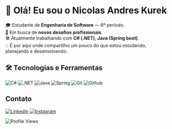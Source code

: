 # 👋 Olá! Eu sou o Nicolas Andres Kurek

🎓 Estudante de **Engenharia de Software** — 6º período.  
🚀 Em busca de **novos desafios profissionais**.  
🛠️ Atualmente trabalhando com **C# (.NET)**, **Java (Spring boot)**.  
💡 É por aqui onde compartilho um pouco do que estou estudando, planejando e desenvolvendo.

## 🛠️ Tecnologias e Ferramentas

![C#](https://skillicons.dev/icons?i=cs)
![.NET](https://skillicons.dev/icons?i=dotnet)
![Java](https://skillicons.dev/icons?i=java)
![Spring](https://skillicons.dev/icons?i=spring)
![Git](https://skillicons.dev/icons?i=git)
![Github](https://skillicons.dev/icons?i=github)

## Contato

[![LinkedIn](https://img.shields.io/badge/-LinkedIn-%230077B5?style=for-the-badge&logo=linkedin&logoColor=white)](https://www.linkedin.com/in/nicolas-andres-a3b885267/)
[![Instagram](https://img.shields.io/badge/-Instagram-%23E4405F?style=for-the-badge&logo=instagram&logoColor=white)](https://instagram.com/nicolas_andresz)

<img src="https://komarev.com/ghpvc/?username=NinAndres&style=flat-square&color=blue" alt="Profile Views" />
